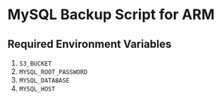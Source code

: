 # MySQL Backup Script for ARM

## Required Environment Variables

1. ```S3_BUCKET```
2. ```MYSQL_ROOT_PASSWORD```
3. ```MYSQL_DATABASE```
4. ```MYSQL_HOST```
